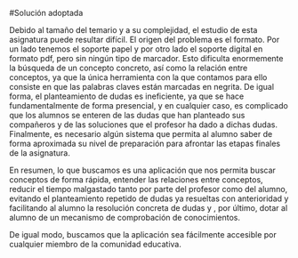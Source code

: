 #Solución adoptada

Debido al tamaño del temario y a su complejidad, el estudio de esta asignatura puede resultar difícil. El origen del problema es el formato. Por un lado tenemos el soporte papel y por otro lado el soporte digital en formato pdf, pero sin ningún tipo de marcador. Esto dificulta enormemente la búsqueda de un concepto concreto, así como la relación entre conceptos, ya que la única herramienta con la que contamos para ello consiste en que las palabras claves están marcadas en negrita. De igual forma, el planteamiento de dudas es ineficiente, ya que se hace fundamentalmente de forma presencial, y en cualquier caso, es complicado que los alumnos se enteren de las dudas que han planteado sus compañeros y de las soluciones que el profesor ha dado a dichas dudas. Finalmente, es necesario algún sistema que permita al alumno saber de forma aproximada su nivel de preparación para afrontar las etapas finales de la asignatura.

En resumen, lo que buscamos es una aplicación que nos permita buscar conceptos de forma rápida, entender las relaciones entre conceptos, reducir el tiempo malgastado tanto por parte del profesor como del alumno, evitando el planteamiento repetido de dudas ya resueltas con anterioridad y facilitando al alumno la resolución concreta de dudas y , por último, dotar al alumno de un mecanismo de comprobación de conocimientos.
 
De igual modo, buscamos que la aplicación sea fácilmente accesible por cualquier miembro de la comunidad educativa.

